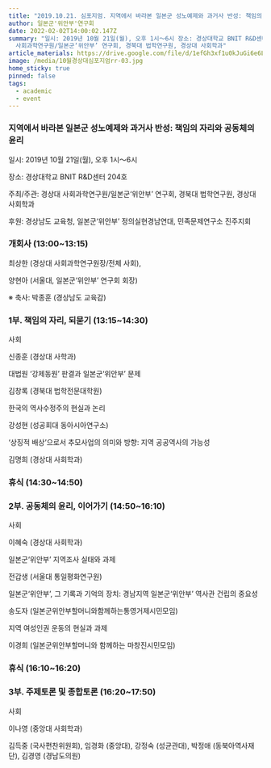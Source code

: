 ```yaml
---
title: "2019.10.21. 심포지엄. 지역에서 바라본 일본군 성노예제와 과거사 반성: 책임의 자리와 공동체의 윤리"
author: 일본군'위안부'연구회
date: 2022-02-02T14:00:02.147Z
summary: "일시: 2019년 10월 21일(월), 오후 1시〜6시 장소: 경상대학교 BNIT R&D센터 204호 주최/주관: 경상대
  사회과학연구원/일본군‘위안부’ 연구회, 경북대 법학연구원, 경상대 사회학과"
article_materials: https://drive.google.com/file/d/1efGh3xf1u0kJuGi6e6Lmg6t1dr7V7oli/view?usp=sharing
image: /media/10월경상대심포지엄rr-03.jpg
home_sticky: true
pinned: false
tags:
  - academic
  - event
---
```

### 지역에서 바라본 일본군 성노예제와 과거사 반성: 책임의 자리와 공동체의 윤리

일시: 2019년 10월 21일(월), 오후 1시〜6시

장소: 경상대학교 BNIT R&D센터 204호

주최/주관: 경상대 사회과학연구원/일본군‘위안부’ 연구회, 경북대 법학연구원, 경상대 사회학과

후원: 경상남도 교육청, 일본군‘위안부’ 정의실현경남연대, 민족문제연구소 진주지회



### **개회사 (13:00~13:15)**

최상한 (경상대 사회과학연구원장/전체 사회),

양현아 (서울대, 일본군‘위안부’ 연구회 회장)

※ 축사: 박종훈 (경상남도 교육감)



### **1부. 책임의 자리, 되묻기** (13:15~14:30)

사회

신종훈 (경상대 사학과)

대법원 ‘강제동원’ 판결과 일본군‘위안부’ 문제

김창록 (경북대 법학전문대학원)

한국의 역사수정주의 현실과 논리

강성현 (성공회대 동아시아연구소)

‘상징적 배상’으로서 추모사업의 의미와 방향: 지역 공공역사의 가능성

김명희 (경상대 사회학과)



### **휴식** (14:30~14:50)



### **2부. 공동체의 윤리, 이어가기** (14:50~16:10)

사회

이혜숙 (경상대 사회학과)

일본군‘위안부’ 지역조사 실태와 과제

전갑생 (서울대 통일평화연구원)

일본군‘위안부’, 그 기록과 기억의 장치: 경남지역 일본군‘위안부’ 역사관 건립의 중요성

송도자 (일본군위안부할머니와함께하는통영거제시민모임)

지역 여성인권 운동의 현실과 과제

이경희 (일본군위안부할머니와 함께하는 마창진시민모임)



### **휴식** (16:10~16:20)



### **3부. 주제토론 및 종합토론** (16:20~17:50)

사회

이나영 (중앙대 사회학과)

김득중 (국사편찬위원회), 임경화 (중앙대), 강정숙 (성균관대), 박정애 (동북아역사재단), 김경영 (경남도의원)
